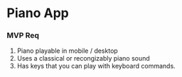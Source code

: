 # Piano App

### MVP Req

1. Piano playable in mobile / desktop
2. Uses a classical or recongizably piano sound
3. Has keys that you can play with keyboard commands.


